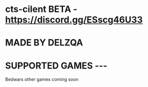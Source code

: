 # cts-cilent BETA - https://discord.gg/ESscg46U33 
# MADE BY DELZQA
#  SUPPORTED GAMES ---
Bedwars 
other games coming soon
